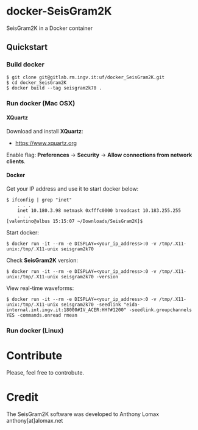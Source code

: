# docker-SeisGram2K

SeisGram2K in a Docker container

## Quickstart
### Build docker
```
$ git clone git@gitlab.rm.ingv.it:uf/docker_SeisGram2K.git
$ cd docker_SeisGram2K
$ docker build --tag seisgram2k70 . 
```

### Run docker (Mac OSX)
#### XQuartz
Download and install **XQuartz**:
- https://www.xquartz.org

Enable flag: **Preferences** -> **Security** -> **Allow connections from network clients**.

#### Docker
Get your IP address and use it to start docker below:
```
$ ifconfig | grep "inet"
    . . .
	inet 10.180.3.98 netmask 0xfffc0000 broadcast 10.183.255.255
	. . .
[valentino@albus 15:15:07 ~/Downloads/SeisGram2K]$
```

Start docker:
```
$ docker run -it --rm -e DISPLAY=<your_ip_address>:0 -v /tmp/.X11-unix:/tmp/.X11-unix seisgram2k70
```

Check **SeisGram2K** version:
```
$ docker run -it --rm -e DISPLAY=<your_ip_address>:0 -v /tmp/.X11-unix:/tmp/.X11-unix seisgram2k70 -version
```

View real-time waveforms:
```
$ docker run -it --rm -e DISPLAY=<your_ip_address>:0 -v /tmp/.X11-unix:/tmp/.X11-unix seisgram2k70 -seedlink "eida-internal.int.ingv.it:18000#IV_ACER:HH?#1200" -seedlink.groupchannels YES -commands.onread rmean
```

### Run docker (Linux)

# Contribute
Please, feel free to controbute.

# Credit
The SeisGram2K software was developed to Anthony Lomax anthony[at]alomax.net